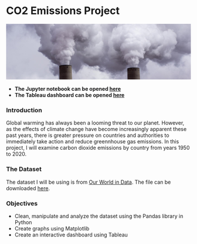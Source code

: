 # CO2 Emissions Project

![emissions](images/power-plant-carbon-emissions.jpg)

- **The Jupyter notebook can be opened [here](analysis.ipynb)**
- **The Tableau dashboard can be opened [here](https://public.tableau.com/views/CarbonDioxideEmissions_16432672351780/Dashboard?:language=en-US&:display_count=n&:origin=viz_share_link)**

### Introduction

Global warming has always been a looming threat to our planet. However, as the effects of climate change have become increasingly apparent these past years, there is greater pressure on countries and authorities to immediately take action and reduce greennhouse gas emissions. In this project, I will examine carbon dioxide emissions by country from years 1950 to 2020.

### The Dataset

The dataset I will be using is from [Our World in Data](https://ourworldindata.org/). The file can be downloaded [here](https://github.com/owid/co2-data).

### Objectives

- Clean, manipulate and analyze the dataset using the Pandas library in Python
- Create graphs using Matplotlib
- Create an interactive dashboard using Tableau
